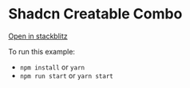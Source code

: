 # Shadcn Creatable Combo

[Open in stackblitz](https://stackblitz.com/github/noam-honig/demo-shadcn-combo-with-create)

To run this example:

- `npm install` or `yarn`
- `npm run start` or `yarn start`

